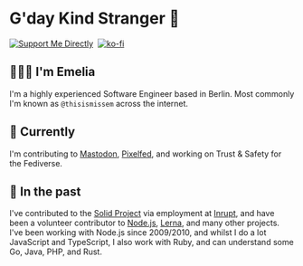 # G'day Kind Stranger 👋

[![Support Me Directly](https://img.shields.io/badge/Support%20Me%20Directly-FF2683?style=for-the-badge)](https://support.thisismissem.social)&nbsp;&nbsp;[![ko-fi](https://img.shields.io/badge/Support%20Me%20on%20Ko--fi-ff5f5f?style=for-the-badge
)](https://ko-fi.com/W7W02QLNE)

## 🙋🏻‍♀️ I'm Emelia

I'm a highly experienced Software Engineer based in Berlin.
Most commonly I'm known as `@thisismissem` across the internet.

## 🌱 Currently

I'm contributing to [Mastodon](https://github.com/mastodon/mastodon/pulls?q=is%3Apr+author%3AThisIsMissEm+sort%3Aupdated-desc), [Pixelfed](https://github.com/pixelfed/pixelfed/pulls?q=is%3Apr+author%3AThisIsMissEm+sort%3Aupdated-desc), and working on Trust & Safety for the Fediverse.

## 🔭 In the past

I've contributed to the [Solid Project](https://solidproject.org/) via employment at [Inrupt](https://inrupt.com), and have been a volunteer contributor to [Node.js](https://github.com/nodejs/node), [Lerna](https://github.com/lerna), and many other projects. I've been working with Node.js since 2009/2010, and whilst I do a lot JavaScript and TypeScript, I also work with Ruby, and can understand some Go, Java, PHP, and Rust.
